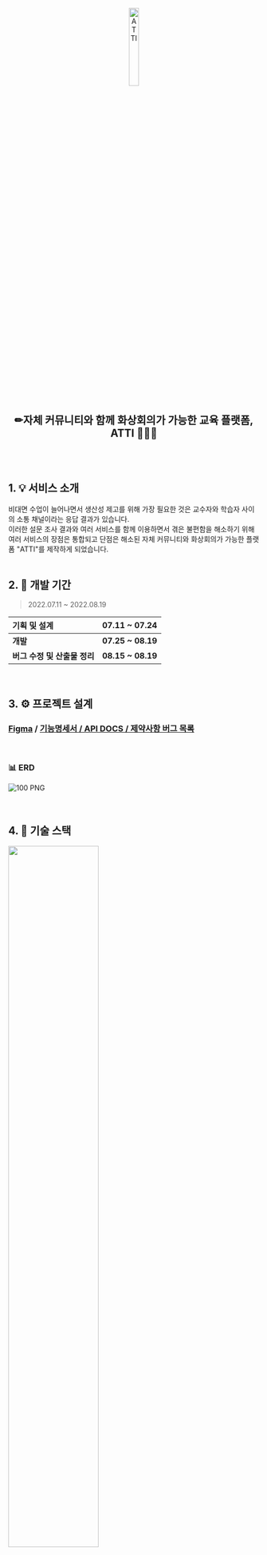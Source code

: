 <div align="center">
  <br />
  <img src="https://user-images.githubusercontent.com/83942393/187016711-a48c760e-8ffb-4a38-94c2-d5623cb1706f.png" width="20%" height="20%" alt="ATTI" />
  <br />
  <h2>✏자체 커뮤니티와 함께 화상회의가 가능한 교육 플랫폼, ATTI 👨🏻‍🏫 </h2>
  <br />
</div>
</br>

## 1. 💡 서비스 소개
비대면 수업이 늘어나면서 생산성 제고를 위해 가장 필요한 것은 교수자와 학습자 사이의 소통 채널이라는 응답 결과가 있습니다. </br>
이러한 설문 조사 결과와 여러 서비스를 함께 이용하면서 겪은 불편함을 해소하기 위해 여러 서비스의 장점은 통합되고 단점은 해소된 자체 커뮤니티와 화상회의가 가능한 플랫폼 "ATTI"를 제작하게 되었습니다.</br>
</br>

## 2. 📅 개발 기간
> 2022.07.11 ~ 2022.08.19 </br>

|기획 및 설계| 07.11 ~ 07.24 |
|:------|:------|
| **개발** | **07.25 ~ 08.19** |
| **버그 수정 및 산출물 정리** | **08.15 ~ 08.19** |
</br>

## 3. ⚙ 프로젝트 설계
### [Figma](https://www.figma.com/file/FL2XIeTXKpEtYrBUwfh5W7/SSAFY-7-%EA%B3%B5%ED%86%B5-PJT?node-id=0%3A1&t=VtcNxEayndlPBLFS-1) / [기능명세서 / API DOCS / 제약사항 버그 목록](https://docs.google.com/spreadsheets/d/1BtzGSRUesQ0SHBUjZJilxCsOAPdC_fqs18zJybrNYmQ/edit?usp=sharing)
</br>

### 📊 ERD 
![100 PNG](https://user-images.githubusercontent.com/83942393/204210750-35f6e7ad-cf57-49f6-b955-92a96e8ee0fd.png)

</br>

## 4. 💎 기술 스택
<img src="https://user-images.githubusercontent.com/83942393/187019618-99c2dd8d-895a-4c46-b572-d009962eb73d.png" width="60%" height="60%">
</br>

<details>
<summary>버전 정보</summary>
<div markdown="1">
<img src="https://user-images.githubusercontent.com/83942393/195986092-88c4b141-b69c-4277-ba58-5ea8285d00b4.png" width="50%" >
</div>
</details>
</br>

## 5. 🛠 시스템 아키텍처
| 시스템 구성도 |
|:-------:|
|<img src="https://user-images.githubusercontent.com/83942393/187021364-6c86d1f0-e95c-4c0f-9155-2fe578c270c1.png" width="50%" > |
</br>

| 배포 흐름도 |
|:-------:|
|<img src="https://user-images.githubusercontent.com/83942393/187021368-ac3dc959-1d0d-447c-8b3d-42ff179b7cd2.png" width="70%" height="70%"> |
</br>

## 6. 💻 주요 기능
### 온보딩
- 해당 서비스의 주요 기능을 확인할 수 있습니다.

| |
|:-------:|
|![홈화면](https://user-images.githubusercontent.com/83942393/187027550-0c0e18da-5714-40d5-912d-827a928fa87e.gif) |
</br>

### 문자 인증
- 회원가입, 내 정보 수정, 비밀번호 찾기 에 사용됩니다.

| |
|:-------|
|![문자인증](https://user-images.githubusercontent.com/83942393/187180580-4f3096be-d542-475c-83bc-0fb94d632bcb.gif) |

<img src="https://user-images.githubusercontent.com/83942393/187180997-f48eccf6-9734-4f30-a10d-98660108a9d5.jpg" width="50%" height="50%"></img>
</br>
</br>

### 카카오 로그인
* 카카오 로그인을 통해 간편하게 로그인할 수 있습니다.

| |
|:-------:|
|![카카오로그인](https://user-images.githubusercontent.com/83942393/187176607-efbc6b3c-7593-42f5-8044-f556f3661caf.gif) |
</br>

### 채널 생성
- 회원 누구나 채널 생성이 가능하며 채널 생성 시 해당 채널의 관리자가 됩니다.
- 관리자는 관리자 페이지에 생성된 초대 코드를 통해 회원을 초대할 수 있습니다.

| |
|:-------:|
|![채널 생성](https://user-images.githubusercontent.com/83942393/187027645-f96db426-6886-43cd-b0be-d64413e39f6b.gif) |
</br>

### 채널 가입 
- 관리자에게 받은 초대코드를 입력하여 해당 채널에 가입할 수 있습니다.

| |
|:-------:|
|![채널 가입](https://user-images.githubusercontent.com/83942393/187027655-b810f800-aa77-4dd5-8b0e-cdf3fbc4967d.gif) |
</br>

### 공지사항
- 공지사항은 관리자만 글 작성 및 삭제, 수정이 가능합니다.
- 댓글 작성과 좋아요 기능도 제공됩니다.

| |
|:-------:|
|![공지사항 글쓰기, 댓글, 좋아요](https://user-images.githubusercontent.com/83942393/187030962-d0216003-2de3-414b-a39d-280291f46ef3.gif) |
</br>

### 카테고리 생성
- 관리자는 카테고리를 생성 및 삭제할 수 있습니다.
- 카테고리 생성 시 카테고리의 유형과 해당 카테고리에 작성되는 게시글 익명 여부, 댓글 익명 여부, 댓글 금지 여부를 선택하여 생성할 수 있습니다.

| |
|:-------:|
|![카테고리 생성](https://user-images.githubusercontent.com/83942393/187027729-8276d838-4edf-46ed-86d6-359e9a0a55ae.gif) |
</br>

### 시간표 생성
- 관리자는 시간표의 빈 공간을 클릭하여 수업 시간표를 생성, 삭제 및 수정할 수 있습니다.
- 생성된 수업의 접속하기 버튼을 통해 화상 미팅실로 이동됩니다.

| |
|:-------:|
|![시간표 생성](https://user-images.githubusercontent.com/83942393/187027752-a87fe82e-93ce-466f-88e0-50adac5020ae.gif) |
</br>

### 수업실 입장
- 학생은 접속하기 버튼을 통해 화상 미팅실로 이동하며, 자동으로 출석체크가 됩니다.
- 수업 시작 시간 30분 전부터 수업 시작 시간까지는 출석으로 인정되며, 이후에는 지각, 수업 시작 종료 후에는 접속하기 버튼은 비활성화되며 결석으로 처리됩니다.
- 이는 출석 체크와 수업실 입장이 따로 분리되어 있어 번거로웠던 기존의 서비스의 불편함을 해소했습니다.

| |
|:-------:|
|![수업실 입장](https://user-images.githubusercontent.com/83942393/187027833-2e866880-2f7c-4eb5-b5ff-493ac35c3856.gif) |
</br>

| |
|:-------:|
|![수업실 찐입장](https://user-images.githubusercontent.com/83942393/187027979-049137f1-3581-4b8b-b64a-4ab189b58923.gif) |
</br>

### 접속자 미접속자 구분 
- 입장과 동시에 접속자와 미접속자가 구분되어 한 눈에 출결현황을 파악할 수 있습니다.

| |
|:-------|
|<img src="https://user-images.githubusercontent.com/83942393/187028113-c5953978-f967-48db-b1d5-2a89eb36fdee.png" width="80%" height="80%"> |
</br>

### QnA 작성
- 수업 중 궁금한 내용이 있다면 QnA 카테고리로 변경하여 질문을 남길 수 있습니다.
- 일반 채팅과 색이 구분되며 해당 질문이 채팅 상단에 고정됩니다.

| QnA 작성 |
|:-------:|
|![QnA 작성](https://user-images.githubusercontent.com/83942393/187029697-c9e686a1-8771-4ec5-bd6b-d7e80c198cd5.gif) |
</br>

### 답변 작성
- 수업 중 올라온 질문에 대해 수업 호스트만이 답변을 달 수 있습니다.

|  |
|:-------:|
|![답변 남김](https://user-images.githubusercontent.com/83942393/187029916-02cf82ac-6314-46ef-96dd-5c110f0633d2.gif) |
</br>

### 질문 게시판 자동 업로드
- 수업 중 올라온 질문과 답변은 질문 게시판과 연동되어 자동으로 업로드 됩니다.
- 수업이 종료되어도 수업 중 올라왔던 질문과 답변을 다시 확인할 수 있습니다.

|  |
|:-------:|
|![질문 게시판 답변](https://user-images.githubusercontent.com/83942393/187029968-65f95b45-589e-4f44-b488-18f0707ffa76.gif) |
</br>

### 1:1 채팅 구분
- 1:1 채팅 시 전체 채팅과 헷갈리지 않도록 다른 색으로 구분하였습니다.

|  |
|:-------:|
|![1대1](https://user-images.githubusercontent.com/83942393/187030019-5f72d68f-e804-4194-8d66-30ea8d66b652.gif) |
</br>

### 마이크 On/Off , 카메라 On/Off
- 참가자의 마이크와 카메라 On/Off 기능입니다.

|  |
|:-------:|
|![카메라 onoff](https://user-images.githubusercontent.com/83942393/187030088-dee2282d-cbe7-4a5c-8745-49961664b555.gif) |
</br>

### 화면 공유, 레이아웃 변경
- 화면 공유 기능과 화면 공유 시 레이아웃 변경 기능을 제공합니다. 
- 레이아웃 옵션에는 전체 화면 보기와 참가자 목록과 함께 보기 2가지가 있습니다.

|  |
|:-------:|
|![화면공유 및 레이아웃 변경](https://user-images.githubusercontent.com/83942393/187030129-f32f8461-4ab8-467a-8a14-907a7c0e964c.gif) |
</br>

### 발표 익명 모드
- 호스트의 수업 참여 유도와 발표가 쑥스러운 친구를 위한 익명 모드 발표 기능입니다.
- 익명 모드 활설화 시 "익명모드가 활성화 되었습니다" 라는 음성과 함께 모든 참여자의 이름과 카메라가 가려지며, 채팅을 치면 해당 내용을 TTS 가 대신 읽어 원활한 발표가 가능합니다.

|  |
|:-------:|
|![익명모드](https://user-images.githubusercontent.com/83942393/187030136-6181e9b5-15cd-444c-a576-7247c17cde5b.gif) |
</br>

### 채팅창 및 참가자 목록 레이아웃 변경
- 참가자는 자유롭게 채팅창 및 참가자 목록을 열고 닫을 수 있습니다.

|  |
|:-------:|
|![참가자목록, 채팅창 열고 닫기](https://user-images.githubusercontent.com/83942393/187030203-7f04f016-4fe7-46bc-bddb-245621d3cfe7.gif) |
</br>

### 출결 변경
- 관리자는 학생의 출결을 변경할 수 있습니다.
- 날짜를 클릭하면 해당 날짜에 개설되었던 수업 목록이 나오며, 수업 목록을 클릭 시 학생들의 출결을 변경할 수 있습니다.

|  |
|:-------:|
|![출석 변경](https://user-images.githubusercontent.com/83942393/187027995-87b99162-a4ef-415d-8d39-9b26a8bfec78.gif) |
</br>

### 회원 탈퇴
- 회원 탈퇴 기능입니다.

|  |
|:-------:|
|![회원탈퇴](https://user-images.githubusercontent.com/83942393/187181935-617956df-7fc2-486e-87f2-e48201c38fa9.gif) |
</br>

## 7. ⌚ 협업 (JIRA, Notion)
| Notion |
|:-------:|
| ![3](https://user-images.githubusercontent.com/83942393/195985643-03f9c60c-3204-4347-b0fc-a604c01db3f6.PNG)
![4](https://user-images.githubusercontent.com/83942393/195985665-02bb7c21-46e5-4802-b4c2-56781236fc62.PNG)
![6](https://user-images.githubusercontent.com/83942393/195985671-69949a58-9c91-426d-a8fd-76a74cb3c064.PNG) |
</br>

## 8. 👩🏻‍🚀 개발 멤버 소개
<table>
  <tr>
    <td height="140px" align="center"><a href="https://github.com/TypingOK">
      <img src="https://avatars.githubusercontent.com/TypingOK" width="140px"/> <br><br> 정진 <br>(Front-End) </a> <br></td>
    <td height="140px" align="center"><a href="https://github.com/LeeHyeonT">
      <img src="https://avatars.githubusercontent.com/LeeHyeonT" width="140px"/> <br><br> 이현태 <br>(Front-End) </a> <br></td>
    <td height="140px" align="center"><a href="https://github.com/yeonsu-k">
      <img src="https://avatars.githubusercontent.com/yeonsu-k" width="140px"/> <br><br> 김연수 <br>(Front-End) </a> <br></td>
    <td height="140px" align="center"><a href="https://github.com/lhynjn9">
      <img src="https://avatars.githubusercontent.com/lhynjn9" width="140px"/> <br><br> 이현정 <br>(Back-End) </a> <br></td>
    <td height="140px" align="center"><a href="https://github.com/ssafypark">
      <img src="https://avatars.githubusercontent.com/ssafypark" width="140px"/> <br><br> 박범수 <br>(Back-End) </a> <br></td>
    <td height="140px" align="center"><a href="https://github.com/J00HUI">
      <img src="https://avatars.githubusercontent.com/J00HUI" width="140px"/> <br><br> 이주희 <br>(Back-End) </a> <br></td>
  </tr>
  <tr>
      <td align="center">👑<br/>React<br/>WebRTC</td>
      <td align="center">UI/UX<br/>React</td>
      <td align="center">UI/UX<br/>React</td>
      <td align="center">Database<br/>CI/CD<br/>WebRTC</td>
      <td align="center">REST API</td>
      <td align="center">REST API</td>
  </tr>
</table>
</br>


